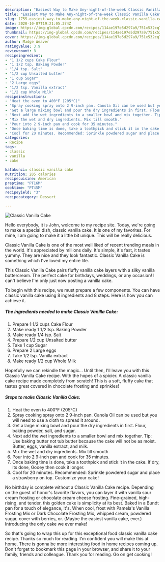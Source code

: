 ```yaml
---
description: "Easiest Way to Make Any-night-of-the-week Classic Vanilla Cake"
title: "Easiest Way to Make Any-night-of-the-week Classic Vanilla Cake"
slug: 1755-easiest-way-to-make-any-night-of-the-week-classic-vanilla-cake
date: 2020-10-07T19:21:05.374Z
image: https://img-global.cpcdn.com/recipes/114ae197e5d297a9/751x532cq70/classic-vanilla-cake-recipe-main-photo.jpg
thumbnail: https://img-global.cpcdn.com/recipes/114ae197e5d297a9/751x532cq70/classic-vanilla-cake-recipe-main-photo.jpg
cover: https://img-global.cpcdn.com/recipes/114ae197e5d297a9/751x532cq70/classic-vanilla-cake-recipe-main-photo.jpg
author: Madge Weaver
ratingvalue: 3.9
reviewcount: 8
recipeingredient:
- "1 1/2 cups Cake Flour"
- "1 1/2 tsp. Baking Powder"
- "1/4 tsp. Salt"
- "1/2 cup Unsalted butter"
- "1 cup Sugar"
- "2 Large eggs"
- "1/2 tsp. Vanilla extract"
- "1/2 cup Whole Milk"
recipeinstructions:
- "Heat the oven to 400°F (205°C)"
- "Spray cooking spray onto 2 9-inch pan. Canola Oil can be used but you will need to use a cloth to spread it around."
- "Get a large mixing bowl and pour the dry ingredients in first. Flour, baking powder, salt, and sugar."
- "Next add the wet ingredients to a smaller bowl and mix together. Tip: Use baking butter not tub butter because the cake will not be as moist. Butter, eggs, vanilla extract, and milk."
- "Mix the wet and dry ingredients. Mix till smooth."
- "Pour into 2 9-inch pan and cook for 35 minutes."
- "Once baking time is done, take a toothpick and stick it in the cake. If dry, its done, Gooey then cook it longer."
- "Cool for 20 minutes. Recommended: Sprinkle powdered sugar and place a strawberry on top. Customize your cake!"
categories:
- Recipe
tags:
- classic
- vanilla
- cake

katakunci: classic vanilla cake 
nutrition: 205 calories
recipecuisine: American
preptime: "PT16M"
cooktime: "PT45M"
recipeyield: "3"
recipecategory: Dessert

---
```



![Classic Vanilla Cake](https://img-global.cpcdn.com/recipes/114ae197e5d297a9/751x532cq70/classic-vanilla-cake-recipe-main-photo.jpg)

Hello everybody, it is John, welcome to my recipe site. Today, we're going to make a special dish, classic vanilla cake. It is one of my favorites. For mine, I am going to make it a little bit unique. This will be really delicious.

Classic Vanilla Cake is one of the most well liked of recent trending meals in the world. It's appreciated by millions daily. It's simple, it's fast, it tastes yummy. They are nice and they look fantastic. Classic Vanilla Cake is something which I've loved my entire life.

This Classic Vanilla Cake pairs fluffy vanilla cake layers with a silky vanilla buttercream. The perfect cake for birthdays, weddings, or any occasion! I can&#39;t believe I&#39;m only just now posting a vanilla cake.


To begin with this recipe, we must prepare a few components. You can have classic vanilla cake using 8 ingredients and 8 steps. Here is how you can achieve it.

<!--inarticleads1-->

##### The ingredients needed to make Classic Vanilla Cake:

1. Prepare 1 1/2 cups Cake Flour
1. Make ready 1 1/2 tsp. Baking Powder
1. Make ready 1/4 tsp. Salt
1. Prepare 1/2 cup Unsalted butter
1. Take 1 cup Sugar
1. Prepare 2 Large eggs
1. Take 1/2 tsp. Vanilla extract
1. Make ready 1/2 cup Whole Milk


Hopefully we can rekindle the magic… Until then, I&#39;ll leave you with this Classic Vanilla Cake recipe. With the hopes of a spicier. A classic vanilla cake recipe made completely from scratch! This is a soft, fluffy cake that tastes great covered in chocolate frosting and sprinkles! 

<!--inarticleads2-->

##### Steps to make Classic Vanilla Cake:

1. Heat the oven to 400°F (205°C)
1. Spray cooking spray onto 2 9-inch pan. Canola Oil can be used but you will need to use a cloth to spread it around.
1. Get a large mixing bowl and pour the dry ingredients in first. Flour, baking powder, salt, and sugar.
1. Next add the wet ingredients to a smaller bowl and mix together. Tip: Use baking butter not tub butter because the cake will not be as moist. Butter, eggs, vanilla extract, and milk.
1. Mix the wet and dry ingredients. Mix till smooth.
1. Pour into 2 9-inch pan and cook for 35 minutes.
1. Once baking time is done, take a toothpick and stick it in the cake. If dry, its done, Gooey then cook it longer.
1. Cool for 20 minutes. Recommended: Sprinkle powdered sugar and place a strawberry on top. Customize your cake!


No birthday is complete without a Classic Vanilla Cake recipe. Depending on the guest of honor&#39;s favorite flavors, you can layer it with vanilla sour cream frosting or chocolate cream cheese frosting. Fine-grained, high-rising, and tender, this golden cake is simplicity at its best. Baked in a Bundt pan for a touch of elegance, it&#39;s. When cool, frost with Pamela&#39;s Vanilla Frosting Mix or Dark Chocolate Frosting Mix, whipped cream, powdered sugar, cover with berries, or. (Maybe the easiest vanilla cake, ever.) Introducing the only cake we ever make! 

So that's going to wrap this up for this exceptional food classic vanilla cake recipe. Thanks so much for reading. I'm confident you will make this at home. There is gonna be more interesting food in home recipes coming up. Don't forget to bookmark this page in your browser, and share it to your family, friends and colleague. Thank you for reading. Go on get cooking!
